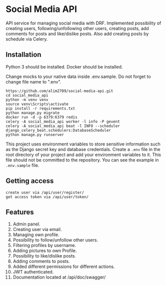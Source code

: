 # Social Media API

API service for managing social media with DRF. 
Implemented possibility of creating users, following/unfollowing other users, 
creating posts, add comments for posts and like/dislike posts.
Also add creating posts by schedule via Celery.

## Installation

Python 3 should be installed. Docker should be installed.

Change mocks to your native data inside .env.sample. Do not forget to change file name to ".env".

    https://github.com/alim2709/social-media-api.git
    cd social_media_api
    python -m venv venv
    source venv\Scripts\activate
    pip install -r requirements.txt
    python manage.py migrate    
    docker run -d -p 6379:6379 redis
    celery -A social_media_api worker -l info -P gevent
    celery -A social_media_api beat -l INFO --scheduler django_celery_beat.schedulers:DatabaseScheduler 
    python manage.py runserver

This project uses environment variables to store sensitive information such as the Django secret key and database credentials.
Create a `.env` file in the root directory of your project and add your environment variables to it. This file should not be committed to the repository.
You can see the example in `.env.sample` file.

## Getting access

    create user via /api/user/register/
    get access token via /api/user/token/

## Features

1. Admin panel.
2. Creating user via email.
3. Managing own profile.
4. Possibility to follow/unfollow other users.
5. Filtering profiles by username.
6. Adding pictures to own Profile.
7. Possibility to like/dislike posts.
8. Adding comments to posts.
9. Added different permissions for different actions.
10. JWT authenticated.
11. Documentation located at /api/doc/swagger/
